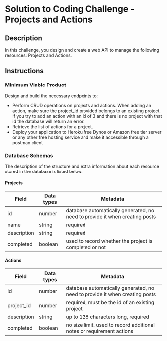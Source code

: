 # Solution to Coding Challenge - Projects and Actions

## Description
In this challenge, you design and create a web API to manage the following resources: Projects and Actions. 

## Instructions
### Minimum Viable Product
Design and build the necessary endpoints to: 
* Perform CRUD operations on projects and actions. When adding an action, make sure the project_id provided belongs to an existing project. If you try to add an action with an id of 3 and there is no project with that id the database will return an error. 
* Retrieve the list of actions for a project. 
* Deploy your application to Heroku free Dynos or Amazon free tier server or any other free hosting service and make it accessible through a postman client 
 
 ### Database Schemas
 The description of the structure and extra information about each resource stored in the database is listed below. 

#### Projects
| Field       | Data types | Metadata                                                                    |
|-------------|------------|-----------------------------------------------------------------------------|
| id          | number     | database automatically generated, no need to provide it when creating posts |
| name        | string     | required                                                                    |
| description | string     | required                                                                    |
| completed   | boolean    | used to record whether the project is completed or not                      |

#### Actions
| Field       | Data types | Metadata                                                                    |
|-------------|------------|-----------------------------------------------------------------------------|
| id          | number     | database automatically generated, no need to provide it when creating posts |
| project_id  | number     | required, must be the id of an existing project                             |
| description | string     | up to 128 characters long, required                                         |
| completed   | boolean    | no size limit. used to record additional notes or requirement actions       |